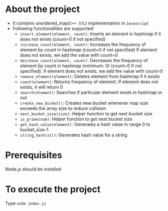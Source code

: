 # About the project

- It contains unordered_map(`C++ STL`) implementation in `Javascript`
- Following functionalities are supported:
  - `insert_element(element, count)`: Inserts an element in hashmap if it does not exists (count=0 if not specified)
  - `increase_count(element, count)`: Increases the frequency of element by count in hashmap (count=0 if not specified)
    If element does not exists, we add the value with count=0
  - `decrease_count(element, count)`: Decreases the frequency of element by count in hashmap (minimum: 0) (count=0 if not specified).
    If element does not exists, we add the value with count=0
  - `remove_element(element)`: Deletes element from hashmap if it exists
  - `count(element)`: Returns frequency of element. If element does not exists, it will return 0
  - `search(element)`: Searches if particular element exists in hashmap or not
  - `create_new_bucket()`: Creates new bucket whenever map size exceeds the array size to reduce collision
  - `next_bucket_size(size)`: Helper function to get next bucket size
  - `is_prime(num)`: Helper function to get next bucket size
  - `get_hash_value(element)`: Generates a hash value in range 0 to bucket_size-1
  - `string_hash(str)`: Generates hash value for a string

# Prerequisites

Node.js should be installed

# To execute the project

Type `node index.js`
